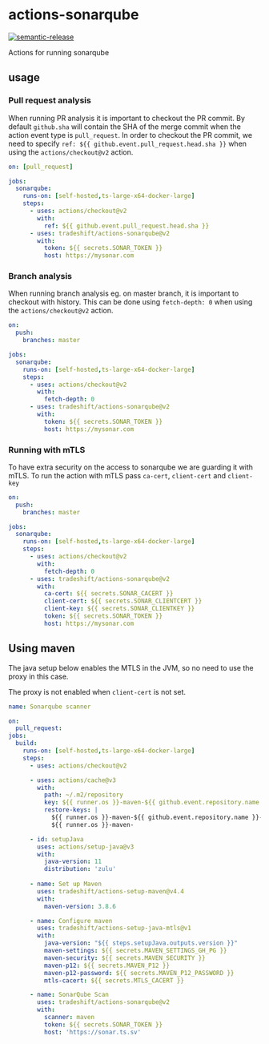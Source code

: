 # actions-sonarqube

[![semantic-release](https://img.shields.io/badge/%20%20%F0%9F%93%A6%F0%9F%9A%80-semantic--release-e10079.svg)](https://github.com/semantic-release/semantic-release)

Actions for running sonarqube

## usage

### Pull request analysis

When running PR analysis it is important to checkout the PR commit. By default
`github.sha` will contain the SHA of the merge commit when the action event
type is `pull_request`. In order to checkout the PR commit, we need to specify
`ref: ${{ github.event.pull_request.head.sha }}` when using the
`actions/checkout@v2` action.

```yaml
on: [pull_request]

jobs:
  sonarqube:
    runs-on: [self-hosted,ts-large-x64-docker-large]
    steps:
      - uses: actions/checkout@v2
        with:
          ref: ${{ github.event.pull_request.head.sha }}
      - uses: tradeshift/actions-sonarqube@v2
        with:
          token: ${{ secrets.SONAR_TOKEN }}
          host: https://mysonar.com
```

### Branch analysis

When running branch analysis eg. on master branch, it is important to
checkout with history. This can be done using `fetch-depth: 0` when using
the `actions/checkout@v2` action.

```yaml
on:
  push:
    branches: master

jobs:
  sonarqube:
    runs-on: [self-hosted,ts-large-x64-docker-large]
    steps:
      - uses: actions/checkout@v2
        with:
          fetch-depth: 0
      - uses: tradeshift/actions-sonarqube@v2
        with:
          token: ${{ secrets.SONAR_TOKEN }}
          host: https://mysonar.com
```

### Running with mTLS

To have extra security on the access to sonarqube we are guarding it with mTLS. To run the action with mTLS pass `ca-cert`, `client-cert` and `client-key`

```yaml
on:
  push:
    branches: master

jobs:
  sonarqube:
    runs-on: [self-hosted,ts-large-x64-docker-large]
    steps:
      - uses: actions/checkout@v2
        with:
          fetch-depth: 0
      - uses: tradeshift/actions-sonarqube@v2
        with:
          ca-cert: ${{ secrets.SONAR_CACERT }}
          client-cert: ${{ secrets.SONAR_CLIENTCERT }}
          client-key: ${{ secrets.SONAR_CLIENTKEY }}
          token: ${{ secrets.SONAR_TOKEN }}
          host: https://mysonar.com
```

## Using maven

The java setup below enables the MTLS in the JVM, so no need to use the proxy in this case.

The proxy is not enabled when `client-cert` is not set.

```yaml
name: Sonarqube scanner

on:
  pull_request:
jobs:
  build:
    runs-on: [self-hosted,ts-large-x64-docker-large]
    steps:
      - uses: actions/checkout@v2

      - uses: actions/cache@v3
        with:
          path: ~/.m2/repository
          key: ${{ runner.os }}-maven-${{ github.event.repository.name }}-${{ hashFiles('**/pom.xml') }}
          restore-keys: |
            ${{ runner.os }}-maven-${{ github.event.repository.name }}-
            ${{ runner.os }}-maven-

      - id: setupJava
        uses: actions/setup-java@v3
        with:
          java-version: 11
          distribution: 'zulu'
          
      - name: Set up Maven
        uses: tradeshift/actions-setup-maven@v4.4
        with:
          maven-version: 3.8.6

      - name: Configure maven
        uses: tradeshift/actions-setup-java-mtls@v1
        with:
          java-version: "${{ steps.setupJava.outputs.version }}"
          maven-settings: ${{ secrets.MAVEN_SETTINGS_GH_PG }}
          maven-security: ${{ secrets.MAVEN_SECURITY }}
          maven-p12: ${{ secrets.MAVEN_P12 }}
          maven-p12-password: ${{ secrets.MAVEN_P12_PASSWORD }}
          mtls-cacert: ${{ secrets.MTLS_CACERT }}

      - name: SonarQube Scan
        uses: tradeshift/actions-sonarqube@v2
        with:
          scanner: maven
          token: ${{ secrets.SONAR_TOKEN }}
          host: 'https://sonar.ts.sv'
```
